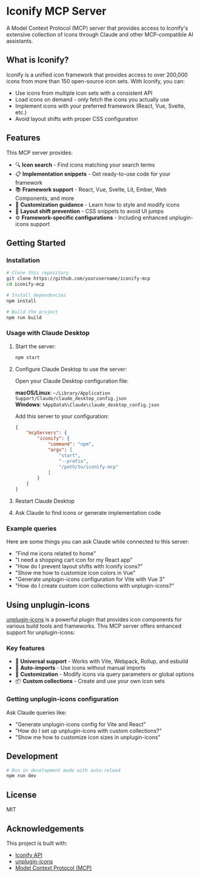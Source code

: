 # Iconify MCP Server

A Model Context Protocol (MCP) server that provides access to Iconify's extensive collection of icons through Claude and other MCP-compatible AI assistants.

## What is Iconify?

Iconify is a unified icon framework that provides access to over 200,000 icons from more than 150 open-source icon sets. With Iconify, you can:

- Use icons from multiple icon sets with a consistent API
- Load icons on demand - only fetch the icons you actually use
- Implement icons with your preferred framework (React, Vue, Svelte, etc.)
- Avoid layout shifts with proper CSS configuration

## Features

This MCP server provides:

- 🔍 **Icon search** - Find icons matching your search terms
- 📋 **Implementation snippets** - Get ready-to-use code for your framework
- 📚 **Framework support** - React, Vue, Svelte, Lit, Ember, Web Components, and more
- 🎨 **Customization guidance** - Learn how to style and modify icons
- 📐 **Layout shift prevention** - CSS snippets to avoid UI jumps
- ⚙️ **Framework-specific configurations** - Including enhanced unplugin-icons support

## Getting Started

### Installation

```bash
# Clone this repository
git clone https://github.com/yourusername/iconify-mcp
cd iconify-mcp

# Install dependencies
npm install

# Build the project
npm run build
```

### Usage with Claude Desktop

1. Start the server:
   ```bash
   npm start
   ```

2. Configure Claude Desktop to use the server:
   
   Open your Claude Desktop configuration file:
   
   **macOS/Linux**: `~/Library/Application Support/Claude/claude_desktop_config.json`  
   **Windows**: `%AppData%\Claude\claude_desktop_config.json`

   Add this server to your configuration:

   ```json
   {
       "mcpServers": {
           "iconify": {
               "command": "npm",
               "args": [
                   "start",
                   "--prefix",
                   "/path/to/iconify-mcp"
               ]
           }
       }
   }
   ```

3. Restart Claude Desktop
4. Ask Claude to find icons or generate implementation code

### Example queries

Here are some things you can ask Claude while connected to this server:

- "Find me icons related to home"
- "I need a shopping cart icon for my React app"
- "How do I prevent layout shifts with Iconify icons?"
- "Show me how to customize icon colors in Vue"
- "Generate unplugin-icons configuration for Vite with Vue 3"
- "How do I create custom icon collections with unplugin-icons?"

## Using unplugin-icons

[unplugin-icons](https://github.com/unplugin/unplugin-icons) is a powerful plugin that provides icon components for various build tools and frameworks. This MCP server offers enhanced support for unplugin-icons:

### Key features

- 🔌 **Universal support** - Works with Vite, Webpack, Rollup, and esbuild
- 🧩 **Auto-imports** - Use icons without manual imports
- 🎨 **Customization** - Modify icons via query parameters or global options
- 📦 **Custom collections** - Create and use your own icon sets

### Getting unplugin-icons configuration

Ask Claude queries like:
- "Generate unplugin-icons config for Vite and React"
- "How do I set up unplugin-icons with custom collections?"
- "Show me how to customize icon sizes in unplugin-icons"

## Development

```bash
# Run in development mode with auto-reload
npm run dev
```

## License

MIT

## Acknowledgements

This project is built with:
- [Iconify API](https://iconify.design/)
- [unplugin-icons](https://github.com/unplugin/unplugin-icons)
- [Model Context Protocol (MCP)](https://modelcontextprotocol.io/) 
